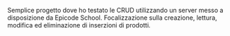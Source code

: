Semplice progetto dove ho testato le CRUD utilizzando un server messo a disposizione da Epicode School. Focalizzazione sulla creazione, lettura, modifica ed eliminazione di inserzioni di prodotti.